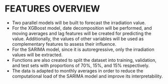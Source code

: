# FEATURES OVERVIEW

- Two parallel models will be built to forecast the irradiation value.
- For the XGBoost model, date decomposition will be performed, and moving averages and lag features will be created for predicting the value. Additionally, the values of other variables will be used as complementary features to assess their influence.
- For the SARIMA model, since it is autoregressive, only the irradiation values will be extracted.
- Functions are also created to split the dataset into training, validation, and test sets with proportions of 70%, 15%, and 15% respectively.
- The data is adapted to monthly averages in order to reduce the computational load of the SARIMA model and improve its interpretability.
